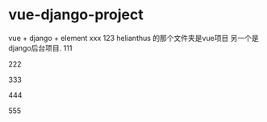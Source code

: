# vue-django-project
vue + django + element 
xxx
123
helianthus 的那个文件夹是vue项目
另一个是django后台项目.
111

222

333

444

555